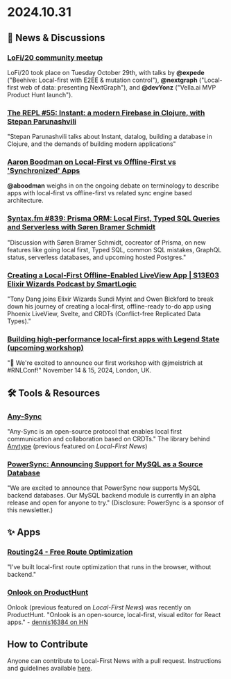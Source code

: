 # 2024.10.31

## 📰 News & Discussions 

### [LoFi/20 community meetup](https://www.youtube.com/watch?v=OAEOoaV-1bA&list=PLTbD2QA-VMnXFsLbuPGz1H-Najv9MD2-H&index=20)
LoFi/20 took place on Tuesday October 29th, with talks by **@expede** ("Beehive: Local-first with E2EE & mutation control"), **@nextgraph** ("Local-first web of data: presenting NextGraph"), and **@devYonz** ("Vella.ai MVP Product Hunt launch").

### [The REPL #55: Instant: a modern Firebase in Clojure, with Stepan Parunashvili](https://www.therepl.net/episodes/55/)
"Stepan Parunashvili talks about Instant, datalog, building a database in Clojure, and the demands of building modern applications"

### [Aaron Boodman on Local-First vs Offline-First vs 'Synchronized' Apps](https://x.com/aboodman/status/1851690841972314408)
**@aboodman** weighs in on the ongoing debate on terminology to describe apps with local-first vs offline-first vs related sync engine based architecture. 

### [Syntax.fm #839: Prisma ORM: Local First, Typed SQL Queries and Serverless with Søren Bramer Schmidt](https://syntax.fm/show/839/prisma-orm-local-first-typed-sql-queries-and-serverless-with-soren-bramer-schmidt)
"Discussion with Søren Bramer Schmidt, cocreator of Prisma, on new features like going local first, Typed SQL, common SQL mistakes, GraphQL status, serverless databases, and upcoming hosted Postgres."

### [Creating a Local-First Offline-Enabled LiveView App | S13E03 Elixir Wizards Podcast by SmartLogic](https://www.youtube.com/watch?app=desktop&v=kcafwf14SDo)
"Tony Dang joins Elixir Wizards Sundi Myint and Owen Bickford to break down his journey of creating a local-first, offline-ready to-do app using Phoenix LiveView, Svelte, and CRDTs (Conflict-free Replicated Data Types)."

### [Building high-performance local-first apps with Legend State (upcoming workshop)](https://x.com/RNLConf/status/1830917402512466257)
"🚀 We're excited to announce our first workshop with @jmeistrich at #RNLConf!" November 14 & 15, 2024, London, UK.


## 🛠️ Tools & Resources

### [Any-Sync](https://github.com/anyproto/any-sync)
"Any-Sync is an open-source protocol that enables local first communication and collaboration based on CRDTs." The library behind [Anytype](https://anytype.io/) (previous featured on _Local-First News_)

### [PowerSync: Announcing Support for MySQL as a Source Database](https://releases.powersync.com/announcements/announcing-mysql-as-a-source-database-alpha)
"We are excited to announce that PowerSync now supports MySQL backend databases. Our MySQL backend module is currently in an alpha release and open for anyone to try." (Disclosure: PowerSync is a sponsor of this newsletter.)


## ✨ Apps

### [Routing24 - Free Route Optimization](https://routing24.com/)
"I've built local-first route optimization that runs in the browser, without backend."

### [Onlook on ProductHunt](https://www.producthunt.com/posts/onlook-2?comment=4052986)
Onlook (previous featured on _Local-First News_) was recently on ProductHunt. "Onlook is an open-source, local-first, visual editor for React apps." - [dennis16384 on HN](https://news.ycombinator.com/item?id=41997476)


## How to Contribute
Anyone can contribute to Local-First News with a pull request. Instructions and guidelines available [here](https://github.com/localfirstnews/localfirstnews).
